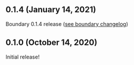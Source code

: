 ## 0.1.4 (January 14, 2021)

Boundary 0.1.4 release ([see boundary changelog](https://github.com/hashicorp/boundary/blob/main/CHANGELOG.md#014-20210105))

## 0.1.0 (October 14, 2020)

Initial release!

